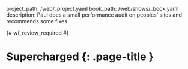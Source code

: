 project_path: /web/_project.yaml
book_path: /web/shows/_book.yaml
description: Paul does a small performance audit on peoples' sites and recommends some fixes.

{# wf_review_required #}

# Supercharged {: .page-title }


